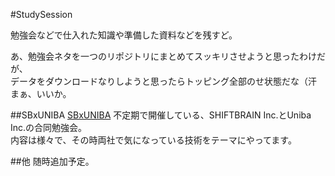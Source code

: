 #StudySession

勉強会などで仕入れた知識や準備した資料などを残すど。

あ、勉強会ネタを一つのリポジトリにまとめてスッキリさせようと思ったわけだが、  
データをダウンロードなりしようと思ったらトッピング全部のせ状態だな（汗  
まぁ、いいか。

##SBxUNIBA [SBxUNIBA](https://github.com/kaminaly/StudySession/tree/master/SBxUNIBA)
不定期で開催している、SHIFTBRAIN Inc.とUniba Inc.の合同勉強会。  
内容は様々で、その時両社で気になっている技術をテーマにやってます。

##他
随時追加予定。

